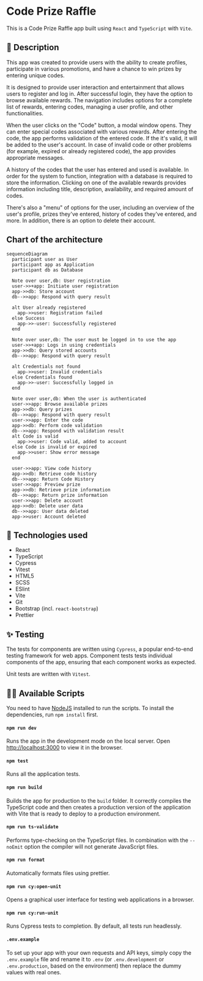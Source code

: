 # Code Prize Raffle

This is a Code Prize Raffle app built using `React` and `TypeScript` with `Vite`.

## :scroll: Description

This app was created to provide users with the ability to create profiles, participate in various promotions, and have a chance to win prizes by entering unique codes.

It is designed to provide user interaction and entertainment that allows users to register and log in. After successful login, they have the option to browse available rewards. The navigation includes options for a complete list of rewards, entering codes, managing a user profile, and other functionalities.

When the user clicks on the "Code" button, a modal window opens. They can enter special codes associated with various rewards. After entering the code, the app performs validation of the entered code. If the it's valid, it will be added to the user's account. In case of invalid code or other problems (for example, expired or already registered code), the app provides appropriate messages.

A history of the codes that the user has entered and used is available. In order for the system to function, integration with a database is required to store the information. Clicking on one of the available rewards provides information including title, description, availability, and required amount of codes.

There's also a "menu" of options for the user, including an overview of the user's profile, prizes they've entered, history of codes they've entered, and more. In addition, there is an option to delete their account.

## Chart of the architecture

```mermaid
sequenceDiagram
  participant user as User
  participant app as Application
  participant db as Database

  Note over user,db: User registration
  user->>+app: Initiate user registration
  app->>db: Store account
  db-->>app: Respond with query result

  alt User already registered
    app->>user: Registration failed
  else Success
    app->>-user: Successfully registered
  end

  Note over user,db: The user must be logged in to use the app
  user->>+app: Logs in using credentials
  app->>db: Query stored accounts
  db-->>app: Respond with query result

  alt Credentials not found
    app->>user: Invalid credentials
  else Credentials found
    app->>-user: Successfully logged in
  end

  Note over user,db: When the user is authenticated
  user->>app: Browse available prizes
  app->>db: Query prizes
  db-->>app: Respond with query result
  user->>app: Enter the code
  app->>db: Perform code validation
  db-->>app: Respond with validation result
  alt Code is valid
    app->>user: Code valid, added to account
  else Code is invalid or expired
    app->>user: Show error message
  end

  user->>app: View code history
  app->>db: Retrieve code history
  db-->>app: Return Code History
  user->>app: Preview prize
  app->>db: Retrieve prize information
  db-->>app: Return prize information
  user->>app: Delete account
  app->>db: Delete user data
  db-->>app: User data deleted
  app->>user: Account deleted
```

## :briefcase: Technologies used

- React
- TypeScript
- Cypress
- Vitest
- HTML5
- SCSS
- ESlint
- Vite
- Git
- Bootstrap (incl. `react-bootstrap`)
- Prettier

## :sparkles: Testing

The tests for components are written using `Cypress`, a popular end-to-end testing framework for web apps. Component tests tests individual components of the app, ensuring that each component works as expected.

Unit tests are written with `Vitest`.

## :woman_juggling: Available Scripts

You need to have [NodeJS](https://nodejs.org/en/) installed to run the scripts. To install the dependencies, run `npm install` first.

#### `npm run dev`

Runs the app in the development mode on the local server.
Open [http://localhost:3000](http://localhost:3000) to view it in the browser.

#### `npm test`

Runs all the application tests.

#### `npm run build`

Builds the app for production to the `build` folder.
It correctly compiles the TypeScript code and then creates a production version of the application with Vite that is ready to deploy to a production environment.

#### `npm run ts-validate`

Performs type-checking on the TypeScript files. In combination with the `--noEmit` option the compiler will not generate JavaScript files.

#### `npm run format`

Automatically formats files using prettier.

#### `npm run cy:open-unit`

Opens a graphical user interface for testing web applications in a browser.

#### `npm run cy:run-unit`

Runs Cypress tests to completion. By default, all tests run headlessly.

#### `.env.example`

To set up your app with your own requests and API keys, simply copy the `.env.example` file and rename it to `.env` (or `.env.development` or `.env.production`, based on the environment) then replace the dummy values with real ones.
